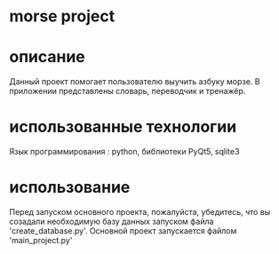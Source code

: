 # morse project

# описание

Данный проект помогает пользователю выучить азбуку морзе. В приложении представлены словарь,
переводчик и тренажёр.

# использованные технологии

Язык программирования : python, библиотеки PyQt5, sqlite3

# использование

Перед запуском основного проекта, пожалуйста, убедитесь, что вы созадали необходимую 
базу данных запуском файла 'create_database.py'. Основной проект запускается файлом 'main_project.py'